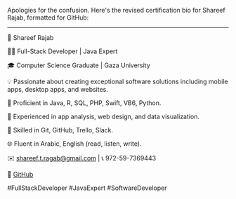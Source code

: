 Apologies for the confusion. Here's the revised certification bio for Shareef Rajab, formatted for GitHub:

---

🚀 Shareef Rajab

👨‍💻 Full-Stack Developer | Java Expert

🎓 Computer Science Graduate | Gaza University

💡 Passionate about creating exceptional software solutions including mobile apps, desktop apps, and websites.

💪 Proficient in Java, R, SQL, PHP, Swift, VB6, Python.

💼 Experienced in app analysis, web design, and data visualization.

🔧 Skilled in Git, GitHub, Trello, Slack.

🌐 Fluent in Arabic, English (read, listen, write).

✉️ shareef.t.ragab@gmail.com | 📞 972-59-7369443

🔗 [GitHub](https://github.com/shareefrajab)

#FullStackDeveloper #JavaExpert #SoftwareDeveloper
